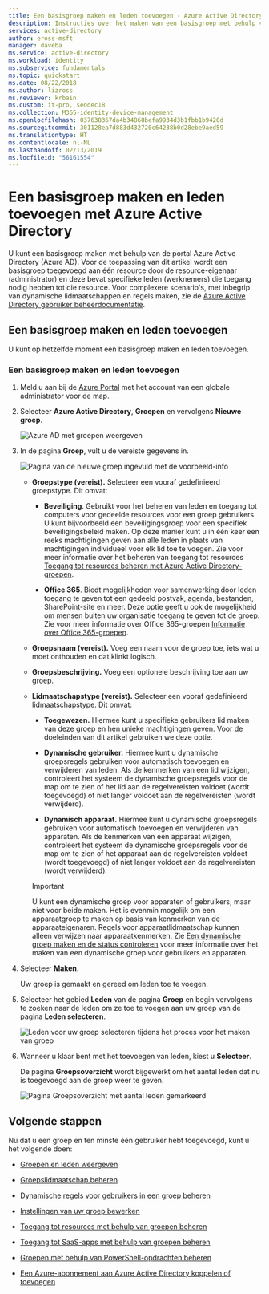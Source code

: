 ```yaml
---
title: Een basisgroep maken en leden toevoegen - Azure Active Directory | Microsoft Docs
description: Instructies over het maken van een basisgroep met behulp van Azure Active Directory.
services: active-directory
author: eross-msft
manager: daveba
ms.service: active-directory
ms.workload: identity
ms.subservice: fundamentals
ms.topic: quickstart
ms.date: 08/22/2018
ms.author: lizross
ms.reviewer: krbain
ms.custom: it-pro, seodec18
ms.collection: M365-identity-device-management
ms.openlocfilehash: 037638367da4b34868befa9934d3b1fbb1b9420d
ms.sourcegitcommit: 301128ea7d883d432720c64238b0d28ebe9aed59
ms.translationtype: HT
ms.contentlocale: nl-NL
ms.lasthandoff: 02/13/2019
ms.locfileid: "56161554"
---
```

# <a name="create-a-basic-group-and-add-members-using-azure-active-directory"></a>Een basisgroep maken en leden toevoegen met Azure Active Directory
U kunt een basisgroep maken met behulp van de portal Azure Active Directory (Azure AD). Voor de toepassing van dit artikel wordt een basisgroep toegevoegd aan één resource door de resource-eigenaar (administrator) en deze bevat specifieke leden (werknemers) die toegang nodig hebben tot die resource. Voor complexere scenario's, met inbegrip van dynamische lidmaatschappen en regels maken, zie de [Azure Active Directory gebruiker beheerdocumentatie](../users-groups-roles/index.yml).

## <a name="create-a-basic-group-and-add-members"></a>Een basisgroep maken en leden toevoegen
U kunt op hetzelfde moment een basisgroep maken en leden toevoegen.

### <a name="to-create-a-basic-group-and-add-members"></a>Een basisgroep maken en leden toevoegen
1. Meld u aan bij de [Azure Portal](https://portal.azure.com) met het account van een globale administrator voor de map.

2. Selecteer **Azure Active Directory**, **Groepen** en vervolgens **Nieuwe groep**.

    ![Azure AD met groepen weergeven](media/active-directory-groups-create-azure-portal/group-full-screen.png)

3. In de pagina **Groep**, vult u de vereiste gegevens in.

    ![Pagina van de nieuwe groep ingevuld met de voorbeeld-info](media/active-directory-groups-create-azure-portal/new-group-blade.png)

    - **Groepstype (vereist).** Selecteer een vooraf gedefinieerd groepstype. Dit omvat:
        
        - **Beveiliging**. Gebruikt voor het beheren van leden en toegang tot computers voor gedeelde resources voor een groep gebruikers. U kunt bijvoorbeeld een beveiligingsgroep voor een specifiek beveiligingsbeleid maken. Op deze manier kunt u in één keer een reeks machtigingen geven aan alle leden in plaats van machtigingen individueel voor elk lid toe te voegen. Zie voor meer informatie over het beheren van toegang tot resources [Toegang tot resources beheren met Azure Active Directory-groepen](active-directory-manage-groups.md).
        
        - **Office 365**. Biedt mogelijkheden voor samenwerking door leden toegang te geven tot een gedeeld postvak, agenda, bestanden, SharePoint-site en meer. Deze optie geeft u ook de mogelijkheid om mensen buiten uw organisatie toegang te geven tot de groep. Zie voor meer informatie over Office 365-groepen [Informatie over Office 365-groepen](https://support.office.com/article/learn-about-office-365-groups-b565caa1-5c40-40ef-9915-60fdb2d97fa2).

    - **Groepsnaam (vereist).** Voeg een naam voor de groep toe, iets wat u moet onthouden en dat klinkt logisch.

    - **Groepsbeschrijving.** Voeg een optionele beschrijving toe aan uw groep.

    - **Lidmaatschapstype (vereist).** Selecteer een vooraf gedefinieerd lidmaatschapstype. Dit omvat:

        - **Toegewezen.** Hiermee kunt u specifieke gebruikers lid maken van deze groep en hen unieke machtigingen geven. Voor de doeleinden van dit artikel gebruiken we deze optie.

        - **Dynamische gebruiker.** Hiermee kunt u dynamische groepsregels gebruiken voor automatisch toevoegen en verwijderen van leden. Als de kenmerken van een lid wijzigen, controleert het systeem de dynamische groepsregels voor de map om te zien of het lid aan de regelvereisten voldoet (wordt toegevoegd) of niet langer voldoet aan de regelvereisten (wordt verwijderd).

        - **Dynamisch apparaat.** Hiermee kunt u dynamische groepsregels gebruiken voor automatisch toevoegen en verwijderen van apparaten. Als de kenmerken van een apparaat wijzigen, controleert het systeem de dynamische groepsregels voor de map om te zien of het apparaat aan de regelvereisten voldoet (wordt toegevoegd) of niet langer voldoet aan de regelvereisten (wordt verwijderd).

        >[!Important]
        >U kunt een dynamische groep voor apparaten of gebruikers, maar niet voor beide maken. Het is evenmin mogelijk om een apparaatgroep te maken op basis van kenmerken van de apparaateigenaren. Regels voor apparaatlidmaatschap kunnen alleen verwijzen naar apparaatkenmerken. Zie [Een dynamische groep maken en de status controleren](../users-groups-roles/groups-create-rule.md) voor meer informatie over het maken van een dynamische groep voor gebruikers en apparaten.

4. Selecteer **Maken**.

    Uw groep is gemaakt en gereed om leden toe te voegen.

5. Selecteer het gebied **Leden** van de pagina **Groep** en begin vervolgens te zoeken naar de leden om ze toe te voegen aan uw groep van de pagina **Leden selecteren**.

    ![Leden voor uw groep selecteren tijdens het proces voor het maken van groep](media/active-directory-groups-create-azure-portal/select-members-create-group.png)

6. Wanneer u klaar bent met het toevoegen van leden, kiest u **Selecteer**.

    De pagina **Groepsoverzicht** wordt bijgewerkt om het aantal leden dat nu is toegevoegd aan de groep weer te geven.

    ![Pagina Groepsoverzicht met aantal leden gemarkeerd](media/active-directory-groups-create-azure-portal/group-overview-blade-number-highlight.png)

## <a name="next-steps"></a>Volgende stappen
Nu dat u een groep en ten minste één gebruiker hebt toegevoegd, kunt u het volgende doen:

- [Groepen en leden weergeven](active-directory-groups-view-azure-portal.md)

- [Groepslidmaatschap beheren](active-directory-groups-membership-azure-portal.md)

- [Dynamische regels voor gebruikers in een groep beheren](../users-groups-roles/groups-create-rule.md)

- [Instellingen van uw groep bewerken](active-directory-groups-settings-azure-portal.md)

- [Toegang tot resources met behulp van groepen beheren](active-directory-manage-groups.md)

- [Toegang tot SaaS-apps met behulp van groepen beheren](../users-groups-roles/groups-saasapps.md)

- [Groepen met behulp van PowerShell-opdrachten beheren](../users-groups-roles/groups-settings-v2-cmdlets.md)

- [Een Azure-abonnement aan Azure Active Directory koppelen of toevoegen](active-directory-how-subscriptions-associated-directory.md)
